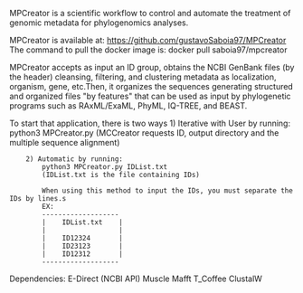 MPCreator is a scientific workflow to control and automate the treatment of genomic metadata for phylogenomics analyses. 

MPCreator is available at:
        https://github.com/gustavoSaboia97/MPCreator
The command to pull the docker image is:
        docker pull saboia97/mpcreator 

MPCreator accepts as input an ID group, obtains the NCBI GenBank files (by the header) cleansing, filtering, and clustering metadata as localization, organism, gene, etc.Then, it organizes the sequences generating structured and organized files "by features" that can be used as input by phylogenetic programs such as RAxML/ExaML, PhyML, IQ-TREE, and BEAST.

To start that application, there is two ways
        1) Iterative with User by running:
            python3 MPCreator.py 
            (MCCreator requests  ID, output directory and the multiple sequence alignment)

        2) Automatic by running:
            python3 MPCreator.py IDList.txt
            (IDList.txt is the file containing IDs)

            When using this method to input the IDs, you must separate the IDs by lines.s
            EX: 
            -------------------
            |    IDList.txt    |
            |                  |
            |    ID12324       |
            |    ID23123       |
            |    ID12312       | 
            -------------------

Dependencies:
    E-Direct (NCBI API)
    Muscle
    Mafft
    T_Coffee
    ClustalW


    
